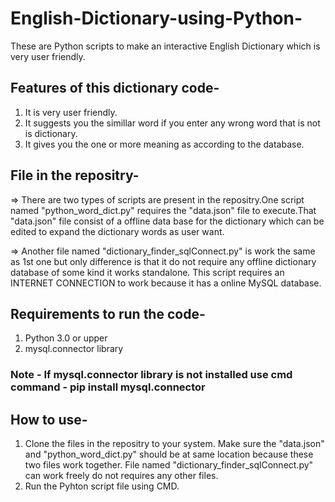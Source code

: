 # English-Dictionary-using-Python-
These are Python scripts to make an interactive English Dictionary which is very user friendly.    

## Features of this dictionary code-
1. It is very user friendly.
2. It suggests you the simillar word if you enter any wrong word that is not is dictionary.
3. It gives you the one or more meaning as according to the database.

## File in the repositry-
=> There are two types of scripts are present in the repositry.One script named "python_word_dict.py" requires the "data.json" file to execute.That "data.json" file consist of a offline data base for the dictionary which can be edited to expand the dictionary words as user want.


=> Another file named "dictionary_finder_sqlConnect.py" is work the same as 1st one but only difference is that it do not require any offline dictionary database of some kind it works standalone. This script requires an INTERNET CONNECTION to work because it has a online MySQL database.

## Requirements to run the code-
1. Python 3.0 or upper
2. mysql.connector library 

### Note - If mysql.connector library is not installed use cmd command - pip install mysql.connector
## How to use-
1. Clone the files in the repositry to your system. Make sure the "data.json" and "python_word_dict.py" should be at same location because these two files work together. File named "dictionary_finder_sqlConnect.py" can work freely do not requires any other files.
2. Run the Pyhton script file using CMD.

